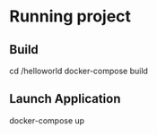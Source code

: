 # Running project

## Build
cd <path to project>/helloworld
docker-compose build

## Launch Application
docker-compose up